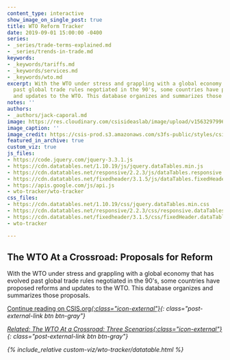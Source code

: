 ```yaml
---
content_type: interactive
show_image_on_single_post: true
title: WTO Reform Tracker
date: 2019-09-01 15:00:00 -0400
series:
- _series/trade-terms-explained.md
- _series/trends-in-trade.md
keywords:
- _keywords/tariffs.md
- _keywords/services.md
- _keywords/wto.md
excerpt: With the WTO under stress and grappling with a global economy that has evolved
  past global trade rules negotiated in the 90's, some countries have proposed reforms
  and updates to the WTO. This database organizes and summarizes those proposals.
notes: ''
authors:
- _authors/jack-caporal.md
image: https://res.cloudinary.com/csisideaslab/image/upload/v1563297996/trade-guys/190320_WTO-compressor.jpg
image_caption: ''
image_credit: https://csis-prod.s3.amazonaws.com/s3fs-public/styles/csis_banner/public/publication/190320_WTO.jpg?itok=Lq6wiL3J
featured_in_archive: true
custom_viz: true
js_files:
- https://code.jquery.com/jquery-3.3.1.js
- https://cdn.datatables.net/1.10.19/js/jquery.dataTables.min.js
- https://cdn.datatables.net/responsive/2.2.3/js/dataTables.responsive.min.js
- https://cdn.datatables.net/fixedheader/3.1.5/js/dataTables.fixedHeader.min.js
- https://apis.google.com/js/api.js
- wto-tracker/wto-tracker
css_files:
- https://cdn.datatables.net/1.10.19/css/jquery.dataTables.min.css
- https://cdn.datatables.net/responsive/2.2.3/css/responsive.dataTables.min.css
- https://cdn.datatables.net/fixedheader/3.1.5/css/fixedHeader.dataTables.min.css
- wto-tracker

---
```

## The WTO At a Crossroad: Proposals for Reform

With the WTO under stress and grappling with a global economy that has evolved past global trade rules negotiated in the 90's, some countries have proposed reforms and updates to the WTO. This database organizes and summarizes those proposals. 

[Continue reading on CSIS.org<i/>{:class="icon-external"}](https://www.csis.org%22){: class="post-external-link btn btn-gray"}

[Related: The WTO At a Crossroad: Three Scenarios<i/>{:class="icon-external"}](/trade-explained/wto-flowcharts/){: class="post-external-link btn btn-gray"}

{% include_relative custom-viz/wto-tracker/datatable.html %}